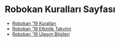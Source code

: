 # Robokan Kuralları Sayfası

- [Robokan '19 Kuralları](/robokan_19_kurallar/)
- [Robokan '19 Etkinlik Takvimi](/etkinlik_takvimi.md)
- [Robokan '19 Ulaşım Bilgileri](/ulasim.md)
